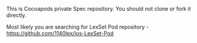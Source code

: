 This is Cocoapods private Spec repository.
You should not clone or fork it directly.

Most likely you are searching for LexSet Pod repository - https://github.com/1140lex/ios-LexSet-Pod
